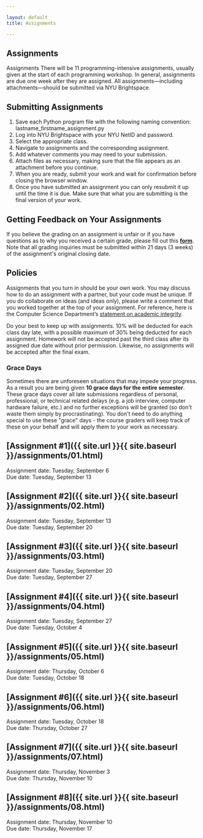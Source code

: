 ```yaml
---

layout: default
title: Assignments

---
```

<div class="assignments" markdown="1">
<div class="column-1" markdown="1">

## Assignments
Assignments
There will be 11 programming-intensive assignments, usually given at the start of each programming workshop. In general, assignments are due one week after they are assigned. All assignments—including attachments—should be submitted via NYU Brightspace.

## Submitting Assignments
1. Save each Python program file with the following naming convention: lastname_firstname_assignment.py
2. Log into NYU Brightspace with your NYU NetID and password.
3. Select the appropriate class.
4. Navigate to assignments and the corresponding assignment.
5. Add whatever comments you may need to your submission.
6. Attach files as necessary, making sure that the file appears as an attachment before you continue.
7. When you are ready, submit your work and wait for confirmation before closing the browser window.
8. Once you have submitted an assignment you can only resubmit it up until the time it is due. Make sure that what you are submitting is the final version of your work.

## Getting Feedback on Your Assignments
If you believe the grading on an assignment is unfair or if you have questions as to why you received a certain grade, please fill out this [**form**](https://docs.google.com/forms/d/1C-_lX4BAw6n7yHhZnC98Ii5wDc0rEVOmkArHXGC7KZ8/edit). Note that all grading inquiries must be submitted within 21 days (3 weeks) of the assignment's original closing date.

## Policies
Assignments that you turn in should be your own work. You may discuss how to do an assignment with a partner, but your code must be unique. If you do collaborate on ideas (and ideas only), please write a comment that you worked together at the top of your assignment. For reference, here is the Computer Science Department’s [statement on academic integrity](https://cs.nyu.edu/home/undergrad/policy.html).


Do your best to keep up with assignments. 10% will be deducted for each class day late, with a possible maximum of 30% being deducted for each assignment. Homework will not be accepted past the third class after its assigned due date without prior permission. Likewise, no assignments will be accepted after the final exam.

### Grace Days
Sometimes there are unforeseen situations that may impede your progress. As a result you are being given **10 grace days for the entire semester**. These grace days cover all late submissions regardless of personal, professional, or technical related delays (e.g. a job interview, computer hardware failure, etc.) and no further exceptions will be granted (so don't waste them simply by procrastinating). You don't need to do anything special to use these "grace" days - the course graders will keep track of these on your behalf and will apply them to your work as necessary.
</div>

<div class="column-2" markdown="1">

## [**Assignment #1**]({{ site.url }}{{ site.baseurl }}/assignments/01.html) 
Assignment date: Tuesday, September 6  
Due date: Tuesday, September 13

## [**Assignment #2**]({{ site.url }}{{ site.baseurl }}/assignments/02.html) 
Assignment date: Tuesday, September 13  
Due date: Tuesday, September 20

## [**Assignment #3**]({{ site.url }}{{ site.baseurl }}/assignments/03.html) 
Assignment date: Tuesday, September 20  
Due date: Tuesday, September 27

## [**Assignment #4**]({{ site.url }}{{ site.baseurl }}/assignments/04.html) 
Assignment date: Tuesday, September 27  
Due date: Tuesday, October 4

## [**Assignment #5**]({{ site.url }}{{ site.baseurl }}/assignments/05.html) 
Assignment date: Thursday, October 6  
Due date: Tuesday, October 18

## [**Assignment #6**]({{ site.url }}{{ site.baseurl }}/assignments/06.html) 
Assignment date: Tuesday, October 18  
Due date: Thursday, October 27

## [**Assignment #7**]({{ site.url }}{{ site.baseurl }}/assignments/07.html) 
Assignment date: Thursday, November 3  
Due date: Thursday, November 10


## [**Assignment #8**]({{ site.url }}{{ site.baseurl }}/assignments/08.html) 
Assignment date: Thursday, November 10  
Due date: Thursday, November 17

</div>


</div>